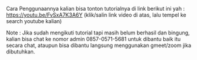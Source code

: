 Cara Penggunaannya kalian bisa tonton tutorialnya di link berikut ini yah :
https://youtu.be/FvSxA7K3A6Y
(klik/salin link video di atas, lalu tempel ke search youtube kalian)

Note :
Jika sudah mengikuti tutorial tapi masih belum berhasil dan bingung, kalian bisa chat ke nomor admin 0857-0571-5681 untuk dibantu baik itu secara chat, ataupun bisa dibantu langsung menggunakan gmeet/zoom jika dibutuhkan. 
